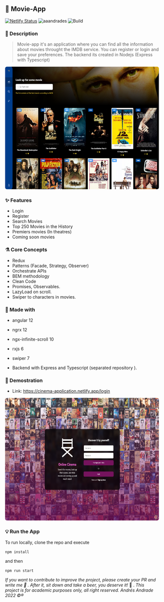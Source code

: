 ## :rocket: Movie-App

[![Netlify Status](https://api.netlify.com/api/v1/badges/9f291d0b-7894-410e-858f-b487e6dfd1b2/deploy-status)](https://app.netlify.com/sites/cinema-application/deploys)
![aaandrades](https://img.shields.io/badge/-Frontend-orange)
![Build](https://img.shields.io/badge/-Working-brightgreen)

### :memo: Description

> Movie-app it's an application where you can find all the information about
> movies throught the IMDB service. You can register or login and save your preferences. The backend its created in Nodejs (Express with Typescript)

<img src="documentation/detail.png"  alt="Detail screen" width="600" height="400" style=border-radius:6px>

### :sparkles: Features

- Login
- Register
- Search Movies
- Top 250 Movies in the History
- Premiers movies (In theatres)
- Coming soon movies

### :alembic: Core Concepts

- Redux
- Patterns (Facade, Strategy, Observer)
- Orchestrate APIs
- BEM methodology
- Clean Code
- Promises, Observables.
- LazyLoad on scroll.
- Swiper to characters in movies.

### :construction: Made with

- angular 12
- ngrx 12
- ngx-infinite-scroll 10
- rxjs 6
- swiper 7

- Backend with Express and Typescript (separated repository ).

### :hammer: Demostration

- Link: https://cinema-application.netlify.app/login

<img src="documentation/login.png"  alt="Detail screen" width="600" height="400" style=border-radius:6px>

### :bulb: Run the App

To run locally, clone the repo and execute

```
npm install
```

and then

```
npm run start
```

_If you want to contribute to improve the project, please create your PR and write me :speech_balloon: . After it, sit down and take a beer, you deserve it!_ :beers: .
_This project is for academic purposes only, all right reserved. Andrés Andrade 2022 :copyright::registered:_
